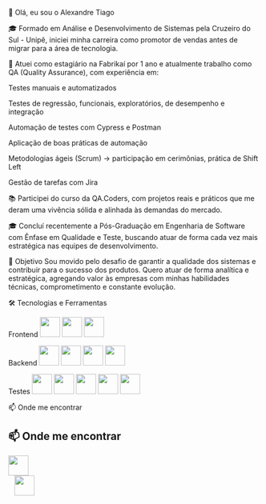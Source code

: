 👋 Olá, eu sou o Alexandre Tiago

🎓 Formado em Análise e Desenvolvimento de Sistemas pela Cruzeiro do Sul - Unipê, iniciei minha carreira como promotor de vendas antes de migrar para a área de tecnologia.

💼 Atuei como estagiário na Fabrikaí por 1 ano e atualmente trabalho como QA (Quality Assurance), com experiência em:

Testes manuais e automatizados

Testes de regressão, funcionais, exploratórios, de desempenho e integração

Automação de testes com Cypress e Postman

Aplicação de boas práticas de automação

Metodologias ágeis (Scrum) → participação em cerimônias, prática de Shift Left

Gestão de tarefas com Jira

📚 Participei do curso da QA.Coders, com projetos reais e práticos que me deram uma vivência sólida e alinhada às demandas do mercado.

🎓 Concluí recentemente a Pós-Graduação em Engenharia de Software com Ênfase em Qualidade e Teste, buscando atuar de forma cada vez mais estratégica nas equipes de desenvolvimento.

🚀 Objetivo
Sou movido pelo desafio de garantir a qualidade dos sistemas e contribuir para o sucesso dos produtos. Quero atuar de forma analítica e estratégica, agregando valor às empresas com minhas habilidades técnicas, comprometimento e constante evolução.

🛠️ Tecnologias e Ferramentas

Frontend
<img src="https://cdn.jsdelivr.net/gh/devicons/devicon/icons/html5/html5-original.svg" width="40" height="40"/>
<img src="https://cdn.jsdelivr.net/gh/devicons/devicon/icons/css3/css3-original.svg" width="40" height="40"/>
<img src="https://cdn.jsdelivr.net/gh/devicons/devicon/icons/javascript/javascript-original.svg" width="40" height="40"/>

Backend
<img src="https://cdn.jsdelivr.net/gh/devicons/devicon/icons/nodejs/nodejs-original.svg" width="40" height="40"/>
<img src="https://cdn.jsdelivr.net/gh/devicons/devicon/icons/php/php-original.svg" width="40" height="40"/>
<img src="https://cdn.jsdelivr.net/gh/devicons/devicon/icons/java/java-original.svg" width="40" height="40"/>
<img src="https://cdn.jsdelivr.net/gh/devicons/devicon/icons/postgresql/postgresql-original.svg" width="40" height="40"/>

Testes
<img src="https://raw.githubusercontent.com/simple-icons/simple-icons/develop/icons/cypress.svg" width="40" height="40"/>
<img src="https://www.vectorlogo.zone/logos/getpostman/getpostman-icon.svg" width="40" height="40"/>
<img src="https://raw.githubusercontent.com/simple-icons/simple-icons/develop/icons/robotframework.svg" width="40" height="40"/>
<img src="https://playwright.dev/img/playwright-logo.svg" width="40" height="40"/>
<img src="https://junit.org/junit5/assets/img/junit5-logo.png" width="40" height="40"/>

📫 Onde me encontrar
## 📫 Onde me encontrar  

[<img src="https://cdn.jsdelivr.net/gh/devicons/devicon/icons/linkedin/linkedin-original.svg" width="40" height="40"/>](https://www.linkedin.com/in/alexandre-tiago-2a212b26a/)  
&nbsp;&nbsp;
[<img src="https://cdn.jsdelivr.net/gh/devicons/devicon/icons/github/github-original.svg" width="40" height="40"/>](https://github.com/Tiagosousabjj)

